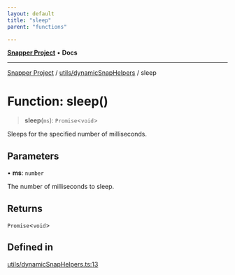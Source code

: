 ```yaml
---
layout: default
title: "sleep"
parent: "functions"

---
```

[**Snapper Project**](../../../README.md) • **Docs**

***

[Snapper Project](../../../README.md) / [utils/dynamicSnapHelpers](../README.md) / sleep

# Function: sleep()

> **sleep**(`ms`): `Promise`\<`void`\>

Sleeps for the specified number of milliseconds.

## Parameters

• **ms**: `number`

The number of milliseconds to sleep.

## Returns

`Promise`\<`void`\>

## Defined in

[utils/dynamicSnapHelpers.ts:13](https://github.com/asifqatar/Snapper/blob/86c1eb41f9528d02705503143d7fd9f479592c8a/utils/dynamicSnapHelpers.ts#L13)
